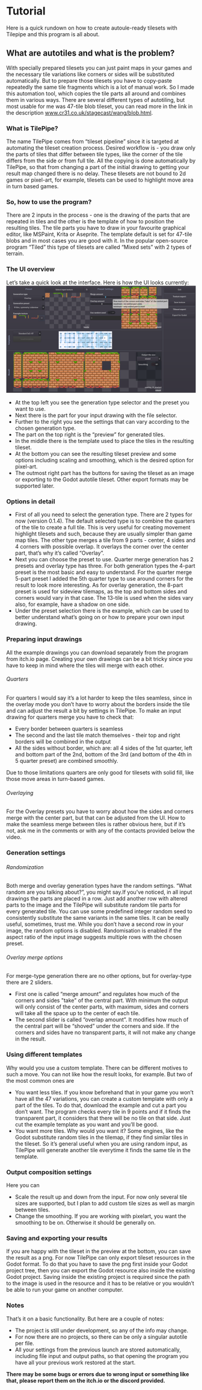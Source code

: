 # Tutorial

Here is a quick rundown on how to create autoule-ready tilesets with Tilepipe and this program is all about. 

## What are autotiles and what is the problem?
With specially prepared tilesets you can just paint maps in your games and the necessary tile variations like corners or sides will be substituted automatically. But to prepare those tilesets you have to copy-paste repeatedly the same tile fragments which is a lot of manual work. So I made this automation tool, which copies the tile parts all around and combines them in various ways. There are several different types of autotiling, but most usable for me was 47-tile blob tileset, you can read more in the link in the description www.cr31.co.uk/stagecast/wang/blob.html.

### What is TilePipe?
The name TilePipe comes from “tileset pipeline” since it is targeted at automating the tileset creation process. Desired workflow is - you draw only the parts of tiles that differ between tile types, like the corner of the tile differs from the side or from full tile. All the copying is done automatically by TilePipe, so that from changing a part of the initial drawing to getting your result map changed there is no delay. These tilesets are not bound to 2d games or pixel-art, for example, tilesets can be used to highlight move area in turn based games.

### So, how to use the program?
There are 2 inputs in the process - one is the drawing of the parts that are repeated in tiles and the other is the template of how to position the resulting tiles. The tile parts you have to draw in your favourite graphical editor, like MSPaint, Krita or Aseprite. The template default is set for 47-tile blobs and in most cases you are good with it. In the popular open-source program “Tiled” this type of tilesets are called “Mixed sets” with 2 types of terrain.

### The UI overview
Let’s take a quick look at the interface. Here is how the UI looks currently:
![Current UI](images/ui.png)

- At the top left you see the generation type selector and the preset you want to use. 
- Next there is the part for your input drawing with the file selector. 
- Further to the right you see the settings that can vary according to the chosen generation type. 
- The part on the top right is the “preview” for generated tiles.
- In the middle there is the template used to place the tiles in the resulting tileset. 
- At the bottom you can see the resulting tileset preview and some options including scaling and smoothing, which is the desired option for pixel-art.
- The outmost right part has the buttons for saving the tileset as an image or exporting to the Godot autotile tileset. Other export formats may be supported later.

### Options in detail
- First of all you need to select the generation type. There are 2 types for now (version 0.1.4). The default selected type is to combine the quarters of the tile to create a full tile. This is very useful for creating movement highlight tilesets and such, because they are usually simpler than game map tiles. The other type merges a tile from 9 parts - center, 4 sides and 4 corners with possible overlap. It overlays the corner over the center part, that’s why it’s called “Overlay”. 
- Next you can choose the preset to use. Quarter merge generation has 2 presets and overlay type has three. For both generation types the 4-part preset is the most basic and easy to understand. For the quarter merge 5-part preset I added the 5th quarter type to use around corners for the result to look more interesting. As for overlay generation, the 8-part preset is used for sideview tilemaps, as the top and bottom sides and corners would vary in that case. The 13-tile is used when the sides vary also, for example, have a shadow on one side.
- Under the preset selection there is the example, which can be used to better understand what’s going on or how to prepare your own input drawing. 

### Preparing input drawings
All the example drawings you can download separately from the program from itch.io page. Creating your own drawings can be a bit tricky since you have to keep in mind where the tiles will merge with each other. 

###### Quarters
For quarters I would say it’s a lot harder to keep the tiles seamless, since in the overlay mode you don’t have to worry about the borders inside the tile and can adjust the result a bit by settings in TilePipe. 
To make an input drawing for quarters merge you have to check that:
- Every border between quarters is seamless
- The second and the last tile match themselves - their top and right borders will be combined in the output
- All the sides without border, which are: all 4 sides of the 1st quarter, left and bottom part of the 2nd, bottom of the 3rd (and bottom of the 4th in 5 quarter preset) are combined smoothly.

Due to those limitations quarters are only good for tilesets with solid fill, like those move areas in turn-based games. 

###### Overlaying
For the Overlay presets you have to worry about how the sides and corners merge with the center part, but that can be adjusted from the UI. How to make the seamless merge between tiles is rather obvious here, but if it’s not, ask me in the comments or with any of the contacts provided below the video.

### Generation settings
###### Randomization
Both merge and overlay generation types have the random settings. “What random are you talking about?”, you might say.If you’ve noticed, in all input drawings the parts are placed in a row. Just add another row with altered parts to the image and the TilePipe will substitute random tile parts for every generated tile. You can use some predefined integer random seed to consistently substitute the same variants in the same tiles. It can be really useful, sometimes, trust me. While you don’t have a second row in your image, the random options is disabled. Randomisation is enabled if the aspect ratio of the input image suggests multiple rows with the chosen preset.
###### Overlay merge options
For merge-type generation there are no other options, but for overlay-type there are 2 sliders. 
- First one is called “merge amount” and regulates how much of the corners and sides "take" of  the central part. With minimum the output will only consist of the center parts, with maximum, sides and corners will take all the space up to the center of each tile.
- The second slider is called “overlap amount”. It modifies how much of the central part will be “shoved” under the corners and side. If the corners and sides have no transparent parts, it will not make any change in the result.

### Using different templates
Why would you use a custom template. There can be different motives to such a move. You can not like how the result looks, for example. But two of the most common ones are
- You want less tiles. If you know beforehand that in your game you won’t have all the 47 variations, you can create a custom template with only a part of the tiles. To do that, download the example and cut a part you don’t want. The program checks every tile in 9 points and if it finds the transparent part, it considers that there will be no tile on that side. Just cut the example template as you want and you’ll be good.
- You want more tiles. Why would you want it? Some engines, like the Godot substitute random tiles in the tilemap, if they find similar tiles in the tileset. So it’s general useful when you are using random input, as TilePipe will generate another tile everytime it finds the same tile in the template.

### Output composition settings 
Here you can
- Scale the result up and down from the input. For now only several tile sizes are supported, but I plan to add custom tile sizes as well as margin between tiles.
- Change the smoothing. If you are working with pixelart, you want the smoothing to be on. Otherwise it should be generally on.

### Saving and exporting your results
If you are happy with the tileset in the preview at the bottom, you can save the result as a png. For now TilePipe can only export tileset resources in the Godot format. To do that you have to save the png first inside your Godot project tree, then you can export the Godot resource also inside the existing Godot project. Saving inside the existing project is required since the path to the image is used in the resource and it has to be relative or you wouldn’t be able to run your game on another computer.

### Notes
That’s it on a basic functionality. But here are a couple of notes:
- The project is still under development, so any of the info may change.
- For now there are no projects, so there can be only a singular autotile per file. 
- All your settings from the previous launch are stored automatically, including file input and output paths, so that opening the program you have all your previous work restored at the start.

**There may be some bugs or errors due to wrong input or something like that, please report them on the itch.io or the discord provided.**
